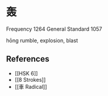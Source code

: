 # 轰
Frequency 1264
General Standard 1057

hōng
rumble, explosion, blast

## References
- [[HSK 6]]
- [[8 Strokes]]
- [[車 Radical]]